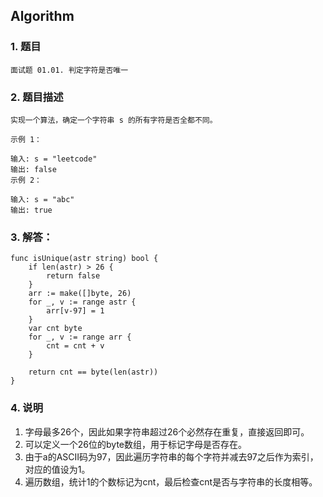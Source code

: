 ## Algorithm
### 1. 题目
```
面试题 01.01. 判定字符是否唯一
```
### 2. 题目描述
```
实现一个算法，确定一个字符串 s 的所有字符是否全都不同。

示例 1：

输入: s = "leetcode"
输出: false 
示例 2：

输入: s = "abc"
输出: true
```

### 3. 解答：
```golang
func isUnique(astr string) bool {
	if len(astr) > 26 {
		return false
	}
	arr := make([]byte, 26)
	for _, v := range astr {
		arr[v-97] = 1
	}
	var cnt byte
	for _, v := range arr {
		cnt = cnt + v
	}

	return cnt == byte(len(astr))
}
```
### 4. 说明
1. 字母最多26个，因此如果字符串超过26个必然存在重复，直接返回即可。
2. 可以定义一个26位的byte数组，用于标记字母是否存在。
3. 由于a的ASCII码为97，因此遍历字符串的每个字符并减去97之后作为索引，对应的值设为1。
4. 遍历数组，统计1的个数标记为cnt，最后检查cnt是否与字符串的长度相等。